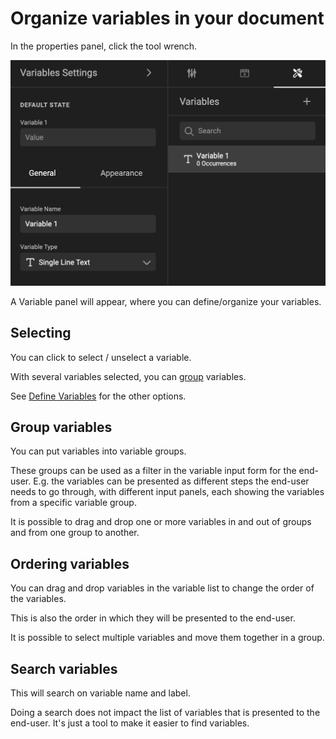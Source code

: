 # Organize variables in your document


In the properties panel, click the tool wrench.

![Variables](variables-1.png)

A Variable panel will appear, where you can define/organize your variables.

## Selecting

You can click to select / unselect a variable.

With several variables selected, you can [group](#group-variables) variables.

See [Define Variables](/GraFx-Studio/guides/variables/define/) for the other options.

## Group variables

You can put variables into variable groups.

These groups can be used as a filter in the variable input form for the end-user. E.g. the variables can be presented as different steps the end-user needs to go through, with different input panels, each showing the variables from a specific variable group.

It is possible to drag and drop one or more variables in and out of groups and from one group to another.

## Ordering variables

You can drag and drop variables in the variable list to change the order of the variables.

This is also the order in which they will be presented to the end-user.

It is possible to select multiple variables and move them together in a group.

## Search variables

This will search on variable name and label.

Doing a search does not impact the list of variables that is presented to the end-user. It's just a tool to make it easier to find variables.